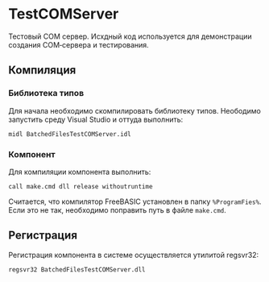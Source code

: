 ﻿# TestCOMServer

Тестовый COM сервер. Исхдный код используется для демонстрации создания COM‐сервера и тестирования.


## Компиляция


### Библиотека типов

Для начала необходимо скомпилировать библиотеку типов. Неободимо запустить среду Visual Studio и оттуда выполнить:

```BatchFile
midl BatchedFilesTestCOMServer.idl
```


### Компонент

Для компиляции компонента выполнить:

```BatchFile
call make.cmd dll release withoutruntime
```

Считается, что компилятор FreeBASIC установлен в папку `%ProgramFies%`. Если это не так, необходимо поправить путь в файле `make.cmd`.


## Регистрация

Регистрация компонента в системе осуществляется утилитой regsvr32:

```BatchFile
regsvr32 BatchedFilesTestCOMServer.dll
```
